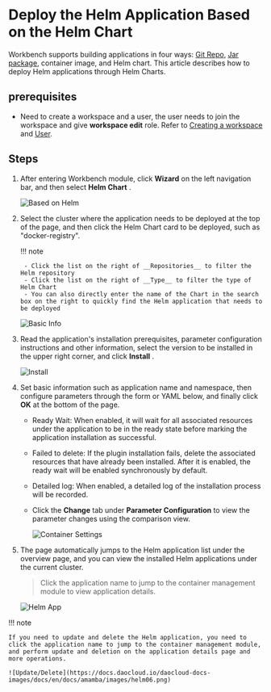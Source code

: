 # Deploy the Helm Application Based on the Helm Chart

Workbench supports building applications in four ways: [Git Repo](create-app-git.md), [Jar package](jar-java-app.md), container image, and Helm chart. This article describes how to deploy Helm applications through Helm Charts.

## prerequisites

- Need to create a workspace and a user, the user needs to join the workspace and give __workspace edit__ role.
  Refer to [Creating a workspace](../../../ghippo/user-guide/workspace/workspace.md) and [User](../../../ghippo/user-guide/access-control/user.md).

## Steps

1. After entering Workbench module, click __Wizard__ on the left navigation bar, and then select __Helm Chart__ .

    ![Based on Helm](https://docs.daocloud.io/daocloud-docs-images/docs/en/docs/amamba/images/helm01.png)

2. Select the cluster where the application needs to be deployed at the top of the page, and then click the Helm Chart card to be deployed, such as "docker-registry".

    !!! note

        - Click the list on the right of __Repositories__ to filter the Helm repository
        - Click the list on the right of __Type__ to filter the type of Helm Chart
        - You can also directly enter the name of the Chart in the search box on the right to quickly find the Helm application that needs to be deployed

    ![Basic Info](https://docs.daocloud.io/daocloud-docs-images/docs/en/docs/amamba/images/helm02.png)

3. Read the application's installation prerequisites, parameter configuration instructions and other information, select the version to be installed in the upper right corner, and click __Install__ .

    ![Install](https://docs.daocloud.io/daocloud-docs-images/docs/en/docs/amamba/images/helm03.png)

4. Set basic information such as application name and namespace, then configure parameters through the form or YAML below, and finally click __OK__ at the bottom of the page.

    - Ready Wait: When enabled, it will wait for all associated resources under the application to be in the ready state before marking the application installation as successful.
    - Failed to delete: If the plugin installation fails, delete the associated resources that have already been installed. After it is enabled, the ready wait will be enabled synchronously by default.
    - Detailed log: When enabled, a detailed log of the installation process will be recorded.
    - Click the __Change__ tab under __Parameter Configuration__ to view the parameter changes using the comparison view.

        ![Container Settings](https://docs.daocloud.io/daocloud-docs-images/docs/en/docs/amamba/images/helm04.png)

5. The page automatically jumps to the Helm application list under the overview page, and you can view the installed Helm applications under the current cluster.

    > Click the application name to jump to the container management module to view application details.

    ![Helm App](https://docs.daocloud.io/daocloud-docs-images/docs/en/docs/amamba/images/helm05.png)

!!! note

    If you need to update and delete the Helm application, you need to click the application name to jump to the container management module, and perform update and deletion on the application details page and more operations.

    ![Update/Delete](https://docs.daocloud.io/daocloud-docs-images/docs/en/docs/amamba/images/helm06.png)
